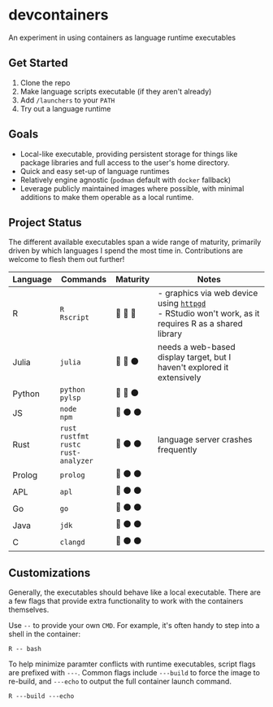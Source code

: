 # devcontainers

An experiment in using containers as language runtime executables

## Get Started

1. Clone the repo
2. Make language scripts executable (if they aren't already)
3. Add `/launchers` to your `PATH`
4. Try out a language runtime

## Goals

- Local-like executable, providing persistent storage for things like package
  libraries and full access to the user's home directory.
- Quick and easy set-up of language runtimes
- Relatively engine agnostic (`podman` default with `docker` fallback)
- Leverage publicly maintained images where possible, with minimal additions to
  make them operable as a local runtime.

## Project Status

The different available executables span a wide range of maturity, primarily
driven by which languages I spend the most time in. Contributions are welcome to
flesh them out further!

| Language | Commands | Maturity | Notes |
|---|---|-------|---|
| R | `R` <br> `Rscript` | :large_blue_circle: :large_blue_circle: :large_blue_circle: | - graphics via web device using [`httpgd`](https://github.com/nx10/httpgd)<br> - RStudio won't work, as it requires R as a shared library |
| Julia | `julia` | :large_blue_circle: :large_blue_circle: :black_circle: | needs a web-based display target, but I haven't explored it extensively | 
| Python | `python` <br> `pylsp` | :large_blue_circle: :large_blue_circle: :black_circle: | |
| JS | `node` <br>`npm` | :large_blue_circle: :black_circle: :black_circle: | |
| Rust | `rust` <br> `rustfmt` <br> `rustc` <br> `rust-analyzer` | :large_blue_circle: :black_circle: :black_circle: | language server crashes frequently |
| Prolog | `prolog` | :large_blue_circle: :black_circle: :black_circle: | |
| APL | `apl` | :large_blue_circle: :black_circle: :black_circle: | |
| Go | `go` | :large_blue_circle: :black_circle: :black_circle: | |
| Java | `jdk` | :large_blue_circle: :black_circle: :black_circle: | |
| C | `clangd` | :large_blue_circle: :black_circle: :black_circle: | |

## Customizations

Generally, the executables should behave like a local executable. There are a
few flags that provide extra functionality to work with the containers
themselves.

Use `--` to provide your own `CMD`. For example, it's often handy to step into a
shell in the container:

```
R -- bash
```

To help minimize paramter conflicts with runtime executables, script flags are
prefixed with `---`. Common flags include `---build` to force the image to 
re-build, and `---echo` to output the full container launch command.

```
R ---build ---echo
```
